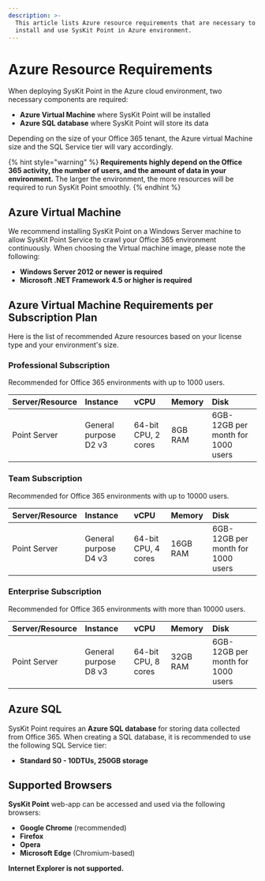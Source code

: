 ```yaml
---
description: >-
  This article lists Azure resource requirements that are necessary to
  install and use SysKit Point in Azure environment.
---
```


# Azure Resource Requirements

When deploying SysKit Point in the Azure cloud environment, two necessary components are required:
* **Azure Virtual Machine** where SysKit Point will be installed
* **Azure SQL database** where SysKit Point will store its data 

Depending on the size of your Office 365 tenant, the Azure virtual Machine size and the SQL Service tier will vary accordingly.

{% hint style="warning" %}
**Requirements highly depend on the Office 365 activity, the number of users, and the amount of data in your environment.** The larger the environment, the more resources will be required to run SysKit Point smoothly.
{% endhint %}

## Azure Virtual Machine

We recommend installing SysKit Point on a Windows Server machine to allow SysKit Point Service to crawl your Office 365 environment continuously. When choosing the Virtual machine image, please note the following:

* **Windows Server 2012 or newer is required** 
* **Microsoft .NET Framework 4.5 or higher is required**

## Azure Virtual Machine Requirements per Subscription Plan

Here is the list of recommended Azure resources based on your license type and your environment's size.

### Professional Subscription

Recommended for Office 365 environments with up to 1000 users.

| Server/Resource | Instance | vCPU | Memory | Disk | 
| :--- | :--- | :--- | :--- | :--- | 
| Point Server | General purpose D2 v3 | 64-bit CPU, 2 cores | 8GB RAM | 6GB-12GB per month for 1000 users |

### Team Subscription

Recommended for Office 365 environments with up to 10000 users.

| Server/Resource | Instance | vCPU | Memory | Disk | 
| :--- | :--- | :--- | :--- | :--- |
| Point Server | General purpose D4 v3 | 64-bit CPU, 4 cores | 16GB RAM | 6GB-12GB per month for 1000 users |

### Enterprise Subscription

Recommended for Office 365 environments with more than 10000 users.

| Server/Resource | Instance | vCPU | Memory | Disk |
| :--- | :--- | :--- | :--- | :--- | 
| Point Server | General purpose D8 v3 | 64-bit CPU, 8 cores | 32GB RAM | 6GB-12GB per month for 1000 users |

## Azure SQL

SysKit Point requires an **Azure SQL database** for storing data collected from Office 365. When creating a SQL database, it is recommended to use the following SQL Service tier:   
* **Standard S0 - 10DTUs, 250GB storage**

## Supported Browsers

**SysKit Point** web-app can be accessed and used via the following browsers:

* **Google Chrome** \(recommended\)
* **Firefox**
* **Opera**
* **Microsoft Edge** \(Chromium-based\)

**Internet Explorer is not supported.**